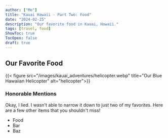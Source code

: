 ```yaml
---
author: ["Me"]
title: "Kauai Hawaii - Part Two: Food"
date: "2024-02-25"
description: "Our favorite food in Kauai, Hawaii."
tags: [travel, food]
ShowToc: true
TocOpen: false
draft: true 
---
```





## Our Favorite Food

{{< figure src="/images/kauai_adventures/helicopter.webp" title="Our Blue Hawaiian Helicopter" alt="helicopter">}}

### Honorable Mentions

Okay, I lied. I wasn't able to narrow it down to just two of my favorites. Here are a few other items that you shouldn't miss!

- Food
- Bar
- Baz